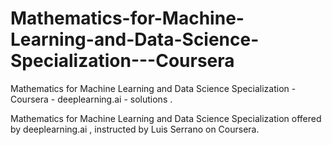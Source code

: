 # Mathematics-for-Machine-Learning-and-Data-Science-Specialization---Coursera


Mathematics for Machine Learning and Data Science Specialization - Coursera - deeplearning.ai - solutions .


Mathematics for Machine Learning and Data Science Specialization offered by deeplearning.ai , instructed by Luis Serrano on Coursera.
